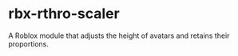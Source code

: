 # rbx-rthro-scaler
 
A Roblox module that adjusts the height of avatars and retains their proportions.
